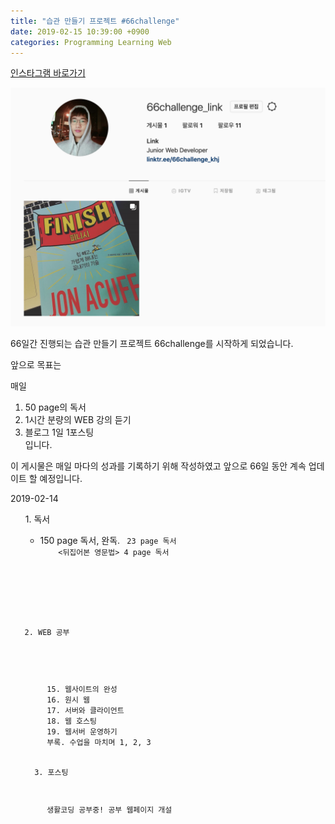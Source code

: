 ```yaml
---
title: "습관 만들기 프로젝트 #66challenge"
date: 2019-02-15 10:39:00 +0900
categories: Programming Learning Web
---
```


<a href="https://www.instagram.com/66challenge_khj/?hl=ko" target="_blank"> 인스타그램 바로가기 </a>

![image](https://github.com/DeveloperKHJ/DeveloperKHJ.github.io/blob/master/_images/instagram-main.png?raw=true)

66일간 진행되는 습관 만들기 프로젝트 66challenge를 시작하게 되었습니다.

앞으로 목표는

매일
1. 50 page의 독서
2. 1시간 분량의 WEB 강의 듣기
3. 블로그 1일 1포스팅  
입니다.

이 게시물은 매일 마다의 성과를 기록하기 위해 작성하였고 앞으로 66일 동안 계속 업데이트 할 예정입니다.

2019-02-14
<ol>
  1. 독서
  <ul>
    <li>
    <Finish> 150 page 독서, 완독.
    <CODE> 23 page 독서
    <뒤집어본 영문법> 4 page 독서
    </li>
  </ul>

  2. WEB 공부
  <ul>
  15. 웹사이트의 완성
  16. 원시 웹
  17. 서버와 클라이언트
  18. 웹 호스팅
  19. 웹서버 운영하기
  부록. 수업을 마치며 1, 2, 3
  </ul>
  3. 포스팅
  <ul>
  생활코딩 공부중! 공부 웹페이지 개설
  </ul>
</ol>

